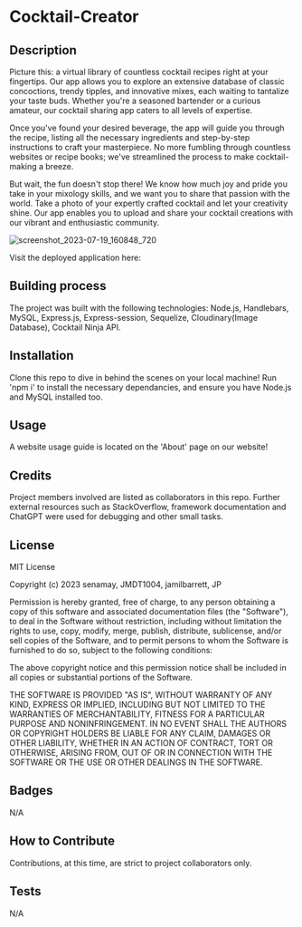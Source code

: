 # Cocktail-Creator

## Description

Picture this: a virtual library of countless cocktail recipes right at your fingertips. Our app allows you to explore an extensive database of classic concoctions, trendy tipples, and innovative mixes, each waiting to tantalize your taste buds. Whether you're a seasoned bartender or a curious amateur, our cocktail sharing app caters to all levels of expertise.

Once you've found your desired beverage, the app will guide you through the recipe, listing all the necessary ingredients and step-by-step instructions to craft your masterpiece. No more fumbling through countless websites or recipe books; we've streamlined the process to make cocktail-making a breeze.

But wait, the fun doesn't stop there! We know how much joy and pride you take in your mixology skills, and we want you to share that passion with the world. Take a photo of your expertly crafted cocktail and let your creativity shine. Our app enables you to upload and share your cocktail creations with our vibrant and enthusiastic community.

![screenshot_2023-07-19_160848_720](https://github.com/ThomasSzentirmay/MixMate-App/assets/132217664/62fdabd5-6403-4d0c-be5f-aa32df279c0d)

Visit the deployed application here: 

## Building process

The project was built with the following technologies: Node.js, Handlebars, MySQL, Express.js, Express-session, Sequelize, Cloudinary(Image Database), Cocktail Ninja API.

## Installation 

Clone this repo to dive in behind the scenes on your local machine! Run 'npm i' to install the necessary dependancies, and ensure you have Node.js and MySQL installed too.

## Usage

A website usage guide is located on the 'About' page on our website!

## Credits

Project members involved are listed as collaborators in this repo. Further external resources such as StackOverflow, framework documentation and ChatGPT were used for debugging and other small tasks.

## License

MIT License

Copyright (c) 2023 senamay, JMDT1004, jamilbarrett, JP

Permission is hereby granted, free of charge, to any person obtaining a copy of this software and associated documentation files (the "Software"), to deal in the Software without restriction, including without limitation the rights to use, copy, modify, merge, publish, distribute, sublicense, and/or sell copies of the Software, and to permit persons to whom the Software is furnished to do so, subject to the following conditions:

The above copyright notice and this permission notice shall be included in all copies or substantial portions of the Software.

THE SOFTWARE IS PROVIDED "AS IS", WITHOUT WARRANTY OF ANY KIND, EXPRESS OR IMPLIED, INCLUDING BUT NOT LIMITED TO THE WARRANTIES OF MERCHANTABILITY, FITNESS FOR A PARTICULAR PURPOSE AND NONINFRINGEMENT. IN NO EVENT SHALL THE AUTHORS OR COPYRIGHT HOLDERS BE LIABLE FOR ANY CLAIM, DAMAGES OR OTHER LIABILITY, WHETHER IN AN ACTION OF CONTRACT, TORT OR OTHERWISE, ARISING FROM, OUT OF OR IN CONNECTION WITH THE SOFTWARE OR THE USE OR OTHER DEALINGS IN THE SOFTWARE.

## Badges

N/A

## How to Contribute

Contributions, at this time, are strict to project collaborators only.

## Tests

N/A